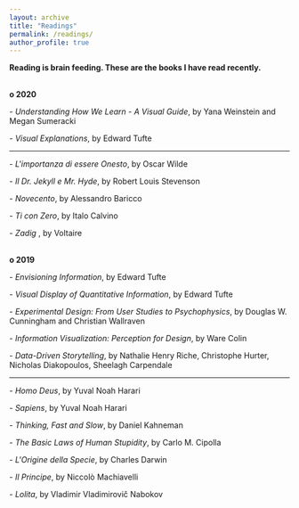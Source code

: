 ```yaml
---
layout: archive
title: "Readings"
permalink: /readings/
author_profile: true
---
```


<b> Reading is brain feeding. These are the books I have read recently. </b>
 
<br />
<b>o 2020 </b>

-<i> Understanding How We Learn - A Visual Guide</i>, by Yana Weinstein and Megan Sumeracki
<br />

-<i> Visual Explanations</i>, by Edward Tufte
<br />


___________________________________________________________________________________________________________________________

-<i> L'importanza di essere Onesto</i>, by Oscar Wilde
<br />

-<i> Il Dr. Jekyll e Mr. Hyde</i>, by Robert Louis Stevenson
<br />

-<i> Novecento</i>, by Alessandro Baricco
<br />

-<i> Ti con Zero</i>, by Italo Calvino
<br />

-<i> Zadig </i>, by Voltaire
<br />
<br />

 
<b>o 2019 </b>

-<i> Envisioning Information</i>, by Edward Tufte
<br />

-<i> Visual Display of Quantitative Information</i>, by Edward Tufte
<br />

-<i> Experimental Design: From User Studies to Psychophysics</i>, by Douglas W. Cunningham and Christian Wallraven
<br />

-<i> Information Visualization: Perception for Design</i>, by Ware Colin
<br />

-<i> Data-Driven Storytelling</i>, by Nathalie Henry Riche, Christophe Hurter, Nicholas Diakopoulos, Sheelagh Carpendale
<br />


___________________________________________________________________________________________________________________________



-<i> Homo Deus</i>, by Yuval Noah Harari
<br />

-<i> Sapiens</i>, by Yuval Noah Harari
<br />

-<i> Thinking, Fast and Slow</i>, by Daniel Kahneman
<br />

-<i> The Basic Laws of Human Stupidity</i>, by Carlo M. Cipolla
<br />

-<i> L'Origine della Specie</i>, by Charles Darwin
<br />

-<i> Il Principe</i>, by Niccolò Machiavelli
<br />

-<i> Lolita</i>, by Vladimir Vladimirovič Nabokov
<br />
